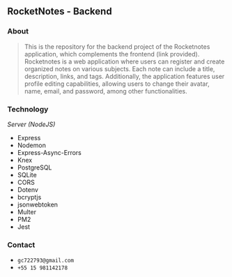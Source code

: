## RocketNotes - Backend

### About
> This is the repository for the backend project of the Rocketnotes application, which complements the frontend (link provided). Rocketnotes is a web application where users can register and create organized notes on various subjects. Each note can include a title, description, links, and tags. Additionally, the application features user profile editing capabilities, allowing users to change their avatar, name, email, and password, among other functionalities.


### Technology

*Server (NodeJS)*

- Express
- Nodemon
- Express-Async-Errors
- Knex
- PostgreSQL
- SQLite
- CORS
- Dotenv
- bcryptjs
- jsonwebtoken
- Multer
- PM2
- Jest

### Contact

- `gc722793@gmail.com`
- `+55 15 981142178`